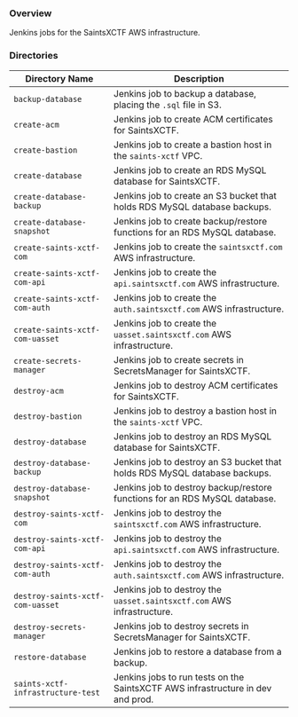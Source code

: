 ### Overview

Jenkins jobs for the SaintsXCTF AWS infrastructure.

### Directories

| Directory Name                     | Description                                                                     |
|------------------------------------|---------------------------------------------------------------------------------|
| `backup-database`                  | Jenkins job to backup a database, placing the `.sql` file in S3.                |
| `create-acm`                       | Jenkins job to create ACM certificates for SaintsXCTF.                          |
| `create-bastion`                   | Jenkins job to create a bastion host in the `saints-xctf` VPC.                  |
| `create-database`                  | Jenkins job to create an RDS MySQL database for SaintsXCTF.                     |
| `create-database-backup`           | Jenkins job to create an S3 bucket that holds RDS MySQL database backups.       |
| `create-database-snapshot`         | Jenkins job to create backup/restore functions for an RDS MySQL database.       |
| `create-saints-xctf-com`           | Jenkins job to create the `saintsxctf.com` AWS infrastructure.                  |
| `create-saints-xctf-com-api`       | Jenkins job to create the `api.saintsxctf.com` AWS infrastructure.              |
| `create-saints-xctf-com-auth`      | Jenkins job to create the `auth.saintsxctf.com` AWS infrastructure.             |
| `create-saints-xctf-com-uasset`    | Jenkins job to create the `uasset.saintsxctf.com` AWS infrastructure.           |
| `create-secrets-manager`           | Jenkins job to create secrets in SecretsManager for SaintsXCTF.                 |
| `destroy-acm`                      | Jenkins job to destroy ACM certificates for SaintsXCTF.                         |
| `destroy-bastion`                  | Jenkins job to destroy a bastion host in the `saints-xctf` VPC.                 |
| `destroy-database`                 | Jenkins job to destroy an RDS MySQL database for SaintsXCTF.                    |
| `destroy-database-backup`          | Jenkins job to destroy an S3 bucket that holds RDS MySQL database backups.      |
| `destroy-database-snapshot`        | Jenkins job to destroy backup/restore functions for an RDS MySQL database.      |
| `destroy-saints-xctf-com`          | Jenkins job to destroy the `saintsxctf.com` AWS infrastructure.                 |
| `destroy-saints-xctf-com-api`      | Jenkins job to destroy the `api.saintsxctf.com` AWS infrastructure.             |
| `destroy-saints-xctf-com-auth`     | Jenkins job to destroy the `auth.saintsxctf.com` AWS infrastructure.            |
| `destroy-saints-xctf-com-uasset`   | Jenkins job to destroy the `uasset.saintsxctf.com` AWS infrastructure.          |
| `destroy-secrets-manager`          | Jenkins job to destroy secrets in SecretsManager for SaintsXCTF.                |
| `restore-database`                 | Jenkins job to restore a database from a backup.                                |
| `saints-xctf-infrastructure-test`  | Jenkins jobs to run tests on the SaintsXCTF AWS infrastructure in dev and prod. |